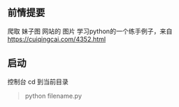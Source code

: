 ## 前情提要

爬取 妹子图 网站的 图片
学习python的一个练手例子，来自 https://cuiqingcai.com/4352.html

## 启动

控制台 cd 到当前目录

>python filename.py